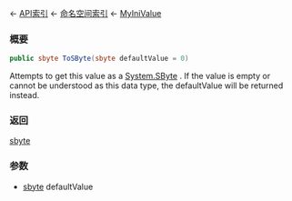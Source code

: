 ← [API索引](Api-Index) ← [命名空间索引](Namespace-Index) ← [MyIniValue](VRage.Game.ModAPI.Ingame.Utilities.MyIniValue)

### 概要

```csharp
public sbyte ToSByte(sbyte defaultValue = 0)
```

Attempts to get this value as a [System.SByte](https://docs.microsoft.com/en-us/dotnet/api/system.sbyte?view=netframework-4.6) . If the value is empty or cannot be understood as this data type, the defaultValue will be returned instead.

### 返回

[sbyte](https://docs.microsoft.com/en-us/dotnet/api/System.SByte?view=netframework-4.6)



### 参数

* [sbyte](https://docs.microsoft.com/en-us/dotnet/api/System.SByte?view=netframework-4.6) defaultValue
